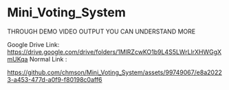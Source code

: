 # Mini_Voting_System
THROUGH DEMO VIDEO OUTPUT YOU CAN UNDERSTAND MORE

Google Drive Link: https://drive.google.com/drive/folders/1MlRZcwKO1b9L4S5LWrLlrXHWGgXmUKqa
Normal Link : 

https://github.com/chmson/Mini_Voting_System/assets/99749067/e8a20223-a453-477d-a0f9-f80198c0aff6

